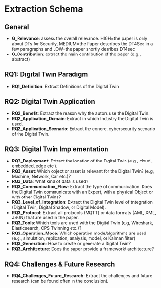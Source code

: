 # Extraction Schema

## General

- **G_Relevance**: assess the overall relevance. HIGH=the paper is only about DTs for Security, MEDIUM=the Paper describes the DT4Sec in a few paragraphs and LOW=the paper shortly desribes DT4sec
- **G_Contribution**: extract the main contribution of the paper (e.g., abstract)

## RQ1: Digital Twin Paradigm

- **RQ1_Definition**: Extract Definitions of the Digital Twin

## RQ2: Digital Twin Application

-  **RQ2_Benefit**: Extract the reason why the autors use the Digital Twin.
- **RQ2_Application_Domain**: Extract in which Industry the Digital Twin is used.
- **RQ2_Application_Scenario**: Extract the concret cybersecurity scenario of the Digital Twin.

## RQ3: Digital Twin Implementation

- **RQ3_Deployment**: Extract the location of the Digital Twin (e.g., cloud, embedded, edge etc.).
- **RQ3_Asset**: Which object or asset is relevant for the Digital Twin? (e.g, Machine, Network, Car etc.)?
- **RQ3_Data**: What kind of data is used?
- **RQ3_Communication_Flow**: Extract the type of communication. Does the Digital Twin communicate with an Expert, with a physical Object or with other Digital Twins?
- **RQ3_Level_of_Integration**: Extract the Digital Twin level of tntegration (Digital Twin, Digital Shadow, or Digital Model).
- **RQ3_Protocol**: Extract all protocols (MQTT) or data formats (AML, XML, JSON) that are used in the paper.
- **RQ3_Tools**: Which tools are used with the Digital Twin (e.g, Wireshark, Elasticsearch, CPS Twinning etc.)?
- **RQ3_Operation_Mode**: Which operation mode/algorithms are used (e.g., simulation, replication, analysis, model, or Kalman filter)
- **RQ3_Generation**: How to create or generate a Digital Twin?
- **RQ3_Architecture**: Does the paper provide a framework/ architecture?

## RQ4: Challenges & Future Research

- **RQ4_Challenges_Future_Research**: Extract the challenges and future research (can be found often in the conclusion).



